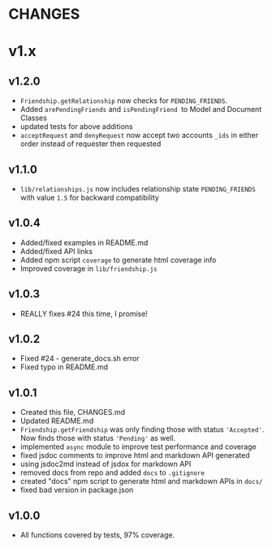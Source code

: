 CHANGES
=======

# v1.x

## v1.2.0
* `Friendship.getRelationship` now checks for `PENDING_FRIENDS`.
* Added `arePendingFriends` and `isPendingFriend `to Model and Document Classes
* updated tests for above additions
* `acceptRequest` and `denyRequest` now accept two accounts `_ids` in either order instead of requester then requested

## v1.1.0
* `lib/relationships.js` now includes relationship state `PENDING_FRIENDS` with value `1.5` for backward compatibility

## v1.0.4 
* Added/fixed examples in README.md
* Added/fixed API links
* Added npm script `coverage` to generate html coverage info
* Improved coverage in `lib/friendship.js`

## v1.0.3
* REALLY fixes #24 this time, I promise!

## v1.0.2 

* Fixed #24 - generate_docs.sh error
* Fixed typo in README.md

## v1.0.1

* Created this file, CHANGES.md
* Updated README.md
* `Friendship.getFriendship` was only finding those with status `'Accepted'`. Now finds those with status `'Pending'` as well.
* implemented `async` module to improve test performance and coverage
* fixed jsdoc comments to improve html and markdown API generated
* using jsdoc2md instead of jsdox for markdown API
* removed docs from repo and added `docs` to `.gitignore`
* created "docs" npm script to generate html and markdown APIs in `docs/`
* fixed bad version in package.json 

## v1.0.0

* All functions covered by tests, 97% coverage.

